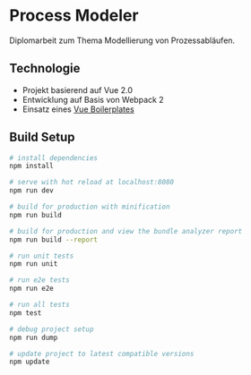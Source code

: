 # Process Modeler

Diplomarbeit zum Thema Modellierung von Prozessabläufen.

## Technologie

- Projekt basierend auf Vue 2.0
- Entwicklung auf Basis von Webpack 2
- Einsatz eines [Vue Boilerplates](http://vuejs-templates.github.io/webpack/)

## Build Setup

``` bash
# install dependencies
npm install

# serve with hot reload at localhost:8080
npm run dev

# build for production with minification
npm run build

# build for production and view the bundle analyzer report
npm run build --report

# run unit tests
npm run unit

# run e2e tests
npm run e2e

# run all tests
npm test

# debug project setup
npm run dump

# update project to latest compatible versions
npm update

```